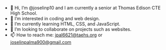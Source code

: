 - 👋 Hi, I’m @joselinp10 and I am currently a senior at Thomas Edison CTE High School.
- 👀 I’m interested in coding and web design.
- 🌱 I’m currently learning HTML, CSS, and JavaScript.
- 💞️ I’m looking to collaborate on projects such as websites.
- 📫 How to reach me: jpal6621@taehs.org or joselinpalma900@gmail.com

<!---
joselinp10/joselinp10 is a ✨ special ✨ repository because its `README.md` (this file) appears on your GitHub profile.
You can click the Preview link to take a look at your changes.
--->
